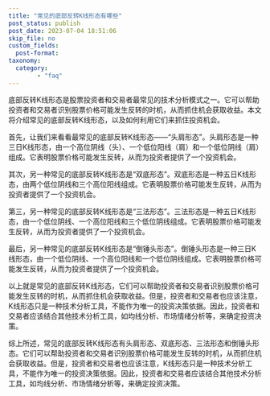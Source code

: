 ```yaml
---
title: "常见的底部反转K线形态有哪些"
post_status: publish
post_date: 2023-07-04 18:51:06
skip_file: no
custom_fields: 
  post-format: 
taxonomy:
  category:
        - "faq"
---
```


底部反转K线形态是股票投资者和交易者最常见的技术分析模式之一。它可以帮助投资者和交易者识别股票价格可能发生反转的时机，从而抓住机会获取收益。本文将介绍常见的底部反转K线形态，以及如何利用它们来抓住投资机会。

首先，让我们来看看最常见的底部反转K线形态——“头肩形态”。头肩形态是一种三日K线形态，由一个高位阴线（头）、一个低位阳线（肩）和一个低位阴线（肩）组成。它表明股票价格可能发生反转，从而为投资者提供了一个投资机会。

其次，另一种常见的底部反转K线形态是“双底形态”。双底形态是一种五日K线形态，由两个低位阴线和三个高位阳线组成。它表明股票价格可能发生反转，从而为投资者提供了一个投资机会。

第三，另一种常见的底部反转K线形态是“三法形态”。三法形态是一种五日K线形态，由一个低位阴线、一个高位阳线和三个低位阴线组成。它表明股票价格可能发生反转，从而为投资者提供了一个投资机会。

最后，另一种常见的底部反转K线形态是“倒锤头形态”。倒锤头形态是一种三日K线形态，由一个低位阴线、一个高位阳线和一个低位阴线组成。它表明股票价格可能发生反转，从而为投资者提供了一个投资机会。

以上就是常见的底部反转K线形态，它们可以帮助投资者和交易者识别股票价格可能发生反转的时机，从而抓住机会获取收益。但是，投资者和交易者也应该注意，K线形态只是一种技术分析工具，不能作为唯一的投资决策依据。因此，投资者和交易者应该结合其他技术分析工具，如均线分析、市场情绪分析等，来确定投资决策。

综上所述，常见的底部反转K线形态有头肩形态、双底形态、三法形态和倒锤头形态。它们可以帮助投资者和交易者识别股票价格可能发生反转的时机，从而抓住机会获取收益。但是，投资者和交易者也应该注意，K线形态只是一种技术分析工具，不能作为唯一的投资决策依据。因此，投资者和交易者应该结合其他技术分析工具，如均线分析、市场情绪分析等，来确定投资决策。
